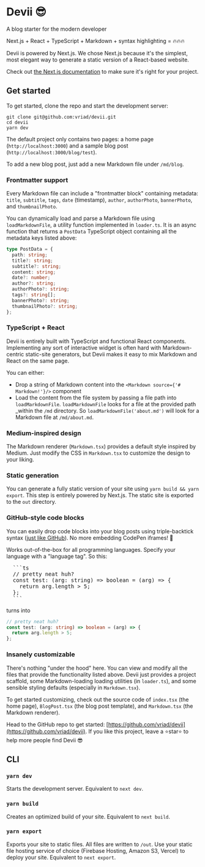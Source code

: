 # Devii 😎

A blog starter for the modern developer

Next.js + React + TypeScript + Markdown + syntax highlighting = 🔥🔥🔥

Devii is powered by Next.js. We chose Next.js because it's the simplest, most elegant way to generate a static version of a React-based website.

Check out [the Next.js documentation](https://nextjs.org/docs) to make sure it's right for your project.

## Get started

To get started, clone the repo and start the development server:

```
git clone git@github.com:vriad/devii.git
cd devii
yarn dev
```

The default project only contains two pages: a home page (`http://localhost:3000`) and a sample blog post (`http://localhost:3000/blog/test`).

To add a new blog post, just add a new Markdown file under `/md/blog`.

### Frontmatter support

Every Markdown file can include a "frontmatter block" containing metadata: `title`, `subtitle`, `tags`, `date` (timestamp), `author`, `authorPhoto`, `bannerPhoto`, and `thumbnailPhoto`.

You can dynamically load and parse a Markdown file using `loadMarkdownFile`, a utility function implemented in `loader.ts`. It is an async function that returns a `PostData` TypeScript object containing all the metadata keys listed above:

```ts
type PostData = {
  path: string;
  title?: string;
  subtitle?: string;
  content: string;
  date?: number;
  author?: string;
  authorPhoto?: string;
  tags?: string[];
  bannerPhoto?: string;
  thumbnailPhoto?: string;
};
```

### TypeScript + React

Devii is entirely built with TypeScript and functional React components. Implementing any sort of interactive widget is often hard with Markdown-centric static-site generators, but Devii makes it easy to mix Markdown and React on the same page.

You can either:

- Drop a string of Markdown content into the `<Markdown source={'# Markdown!'}/>` component
- Load the content from the file system by passing a file path into `loadMarkdownFile`. `loadMarkdownFile` looks for a file at the provided path \_within the `/md` directory. So `loadMarkdownFile('about.md')` will look for a Markdown file at `/md/about.md`.

### Medium-inspired design

The Markdown renderer (`Markdown.tsx`) provides a default style inspired by Medium. Just modify the CSS in `Markdown.tsx` to customize the design to your liking.

### Static generation

You can generate a fully static version of your site using `yarn build && yarn export`. This step is entirely powered by Next.js. The static site is exported to the `out` directory.

### GitHub-style code blocks

You can easily drop code blocks into your blog posts using triple-backtick syntax ([just like GitHub](https://help.github.com/en/github/writing-on-github/creating-and-highlighting-code-blocks)). No more embedding CodePen iframes! 🚀

Works out-of-the-box for all programming languages. Specify your language with a "language tag". So this:

  <pre>
  ```ts
  // pretty neat huh?
  const test: (arg: string) => boolean = (arg) => {
    return arg.length > 5;
  };
  ```</pre>

turns into

```ts
// pretty neat huh?
const test: (arg: string) => boolean = (arg) => {
  return arg.length > 5;
};
```

### Insanely customizable

There's nothing "under the hood" here. You can view and modify all the files that provide the functionality listed above. Devii just provides a project scaffold, some Markdown-loading loading utilities (in `loader.ts`), and some sensible styling defaults (especially in `Markdown.tsx`).

To get started customizing, check out the source code of `index.tsx` (the home page), `BlogPost.tsx` (the blog post template), and `Markdown.tsx` (the Markdown renderer).

Head to the GitHub repo to get started: [https://github.com/vriad/devii](https://github.com/vriad/devii). If you like this project, leave a ⭐️star⭐️ to help more people find Devii 😎

## CLI

### `yarn dev`

Starts the development server. Equivalent to `next dev`.

### `yarn build`

Creates an optimized build of your site. Equivalent to `next build`.

### `yarn export`

Exports your site to static files. All files are written to `/out`. Use your static file hosting service of choice (Firebase Hosting, Amazon S3, Vercel) to deploy your site. Equivalent to `next export`.
